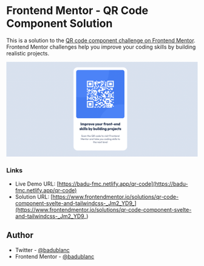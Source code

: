 # Frontend Mentor - QR Code Component Solution

This is a solution to the [QR code component challenge on Frontend Mentor](https://www.frontendmentor.io/challenges/qr-code-component-iux_sIO_H). Frontend Mentor challenges help you improve your coding skills by building realistic projects.

![Demo Screenshot](./screenshot.png)

### Links

- Live Demo URL: [https://badu-fmc.netlify.app/qr-code](https://badu-fmc.netlify.app/qr-code)
- Solution URL: [https://www.frontendmentor.io/solutions/qr-code-component-svelte-and-tailwindcss-_Jm2_YD9_](https://www.frontendmentor.io/solutions/qr-code-component-svelte-and-tailwindcss-_Jm2_YD9_)

## Author

- Twitter - [@badublanc](https://www.twitter.com/badublanc)
- Frontend Mentor - [@badublanc](https://www.frontendmentor.io/profile/badublanc)
